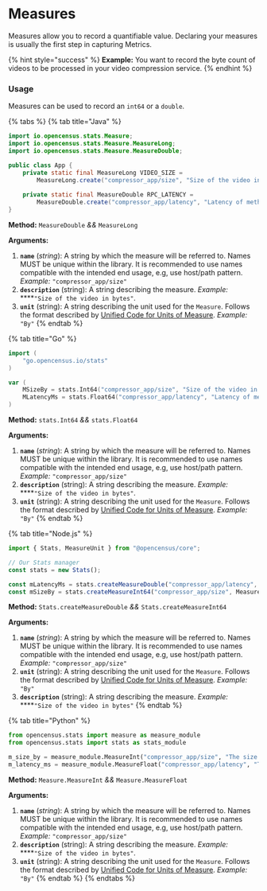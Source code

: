 # Measures

Measures allow you to record a quantifiable value. Declaring your measures is usually the first step in capturing Metrics.

{% hint style="success" %}
**Example:** You want to record the byte count of videos to be processed in your video compression service.
{% endhint %}

### **Usage**

Measures can be used to record an `int64` or a `double`.

{% tabs %}
{% tab title="Java" %}
```java
import io.opencensus.stats.Measure;
import io.opencensus.stats.Measure.MeasureLong;
import io.opencensus.stats.Measure.MeasureDouble;

public class App {
    private static final MeasureLong VIDEO_SIZE =
        MeasureLong.create("compressor_app/size", "Size of the video in bytes", "by");
    
    private static final MeasureDouble RPC_LATENCY =
        MeasureDouble.create("compressor_app/latency", "Latency of method in milliseconds", "ms");
}
```

**Method:** `MeasureDouble` _&&_ `MeasureLong`

**Arguments:**

1. **`name`** \(_string_\): A string by which the measure will be referred to. Names MUST be unique within the library. It is recommended to use names compatible with the intended end usage, e.g, use host/path pattern. _Example:_ `"compressor_app/size"`
2. **`description`** \(string\): A string describing the measure. _Example:_ ****`"Size of the video in bytes"`.
3. **`unit`** \(string\): A string describing the unit used for the `Measure`. Follows the format described by [Unified Code for Units of Measure](http://unitsofmeasure.org/ucum.html). _Example:_ `"By"`
{% endtab %}

{% tab title="Go" %}
```go
import (
	"go.opencensus.io/stats"
)

var (
	MSizeBy = stats.Int64("compressor_app/size", "Size of the video in bytes", "By")
    MLatencyMs = stats.Float64("compressor_app/latency", "Latency of method in milliseconds ", "ms")
)
```

**Method:** `stats.Int64` _&&_ `stats.Float64`

**Arguments:**

1. **`name`** \(_string_\): A string by which the measure will be referred to. Names MUST be unique within the library. It is recommended to use names compatible with the intended end usage, e.g, use host/path pattern. _Example:_ `"compressor_app/size"`
2. **`description`** \(string\): A string describing the measure. _Example:_ ****`"Size of the video in bytes"`.
3. **`unit`** \(string\): A string describing the unit used for the `Measure`. Follows the format described by [Unified Code for Units of Measure](http://unitsofmeasure.org/ucum.html). _Example:_ `"By"`
{% endtab %}

{% tab title="Node.js" %}
```javascript
import { Stats, MeasureUnit } from "@opencensus/core";

// Our Stats manager
const stats = new Stats();

const mLatencyMs = stats.createMeasureDouble("compressor_app/latency", MeasureUnit.MS, "The latency of the method in milliseconds");
const mSizeBy = stats.createMeasureInt64("compressor_app/size", MeasureUnit.BYTE, "The size of the video in bytes");
```

**Method:** `Stats.createMeasureDouble` _&&_ `Stats.createMeasureInt64`

**Arguments:**

1. **`name`** \(_string_\): A string by which the measure will be referred to. Names MUST be unique within the library. It is recommended to use names compatible with the intended end usage, e.g, use host/path pattern. _Example:_ `"compressor_app/size"`
2. **`unit`** \(string\): A string describing the unit used for the `Measure`. Follows the format described by [Unified Code for Units of Measure](http://unitsofmeasure.org/ucum.html). _Example:_ `"By"`
3. **`description`** \(string\): A string describing the measure. _Example:_ ****`"Size of the video in bytes"`
{% endtab %}

{% tab title="Python" %}
```python
from opencensus.stats import measure as measure_module
from opencensus.stats import stats as stats_module

m_size_by = measure_module.MeasureInt("compressor_app/size", "The size of the video in bytes", "By");
m_latency_ms = measure_module.MeasureFloat("compressor_app/latency", "The latency of the method in milliseconds", "ms")
```

**Method:** `Measure.MeasureInt` _&&_ `Measure.MeasureFloat`

**Arguments:**

1. **`name`** \(_string_\): A string by which the measure will be referred to. Names MUST be unique within the library. It is recommended to use names compatible with the intended end usage, e.g, use host/path pattern. _Example:_ `"compressor_app/size"`
2. **`description`** \(string\): A string describing the measure. _Example:_ ****`"Size of the video in bytes"`.
3. **`unit`** \(string\): A string describing the unit used for the `Measure`. Follows the format described by [Unified Code for Units of Measure](http://unitsofmeasure.org/ucum.html). _Example:_ `"By"`
{% endtab %}
{% endtabs %}

